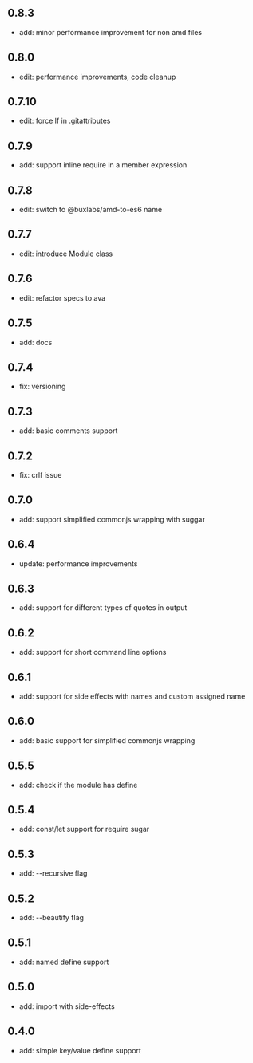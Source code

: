## 0.8.3

* add: minor performance improvement for non amd files

## 0.8.0

* edit: performance improvements, code cleanup

## 0.7.10

* edit: force lf in .gitattributes

## 0.7.9

* add: support inline require in a member expression

## 0.7.8

* edit: switch to @buxlabs/amd-to-es6 name

## 0.7.7

* edit: introduce Module class

## 0.7.6

* edit: refactor specs to ava

## 0.7.5

* add: docs

## 0.7.4

* fix: versioning

## 0.7.3

* add: basic comments support

## 0.7.2

* fix: crlf issue

## 0.7.0

* add: support simplified commonjs wrapping with suggar

## 0.6.4

* update: performance improvements

## 0.6.3

* add: support for different types of quotes in output

## 0.6.2

* add: support for short command line options

## 0.6.1

* add: support for side effects with names and custom assigned name

## 0.6.0

* add: basic support for simplified commonjs wrapping

## 0.5.5

* add: check if the module has define

## 0.5.4

* add: const/let support for require sugar

## 0.5.3

* add: --recursive flag

## 0.5.2

* add: --beautify flag

## 0.5.1

* add: named define support

## 0.5.0

* add: import with side-effects

## 0.4.0

* add: simple key/value define support
